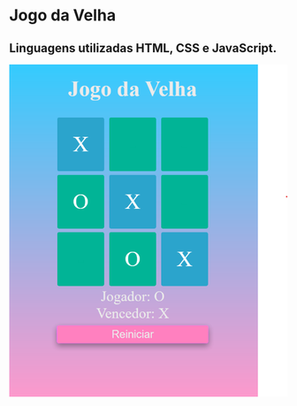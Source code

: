 # Jogo da Velha

## Linguagens utilizadas HTML, CSS e JavaScript.

![jogo-velha](jogo-velha.png 'jogo-velha')
